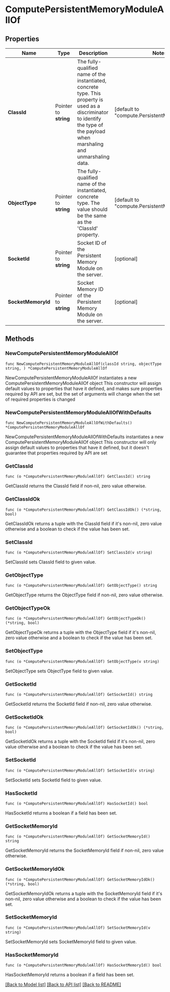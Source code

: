 # ComputePersistentMemoryModuleAllOf

## Properties

Name | Type | Description | Notes
------------ | ------------- | ------------- | -------------
**ClassId** | Pointer to **string** | The fully-qualified name of the instantiated, concrete type. This property is used as a discriminator to identify the type of the payload when marshaling and unmarshaling data. | [default to "compute.PersistentMemoryModule"]
**ObjectType** | Pointer to **string** | The fully-qualified name of the instantiated, concrete type. The value should be the same as the &#39;ClassId&#39; property. | [default to "compute.PersistentMemoryModule"]
**SocketId** | Pointer to **string** | Socket ID of the Persistent Memory Module on the server. | [optional] 
**SocketMemoryId** | Pointer to **string** | Socket Memory ID of the Persistent Memory Module on the server. | [optional] 

## Methods

### NewComputePersistentMemoryModuleAllOf

`func NewComputePersistentMemoryModuleAllOf(classId string, objectType string, ) *ComputePersistentMemoryModuleAllOf`

NewComputePersistentMemoryModuleAllOf instantiates a new ComputePersistentMemoryModuleAllOf object
This constructor will assign default values to properties that have it defined,
and makes sure properties required by API are set, but the set of arguments
will change when the set of required properties is changed

### NewComputePersistentMemoryModuleAllOfWithDefaults

`func NewComputePersistentMemoryModuleAllOfWithDefaults() *ComputePersistentMemoryModuleAllOf`

NewComputePersistentMemoryModuleAllOfWithDefaults instantiates a new ComputePersistentMemoryModuleAllOf object
This constructor will only assign default values to properties that have it defined,
but it doesn't guarantee that properties required by API are set

### GetClassId

`func (o *ComputePersistentMemoryModuleAllOf) GetClassId() string`

GetClassId returns the ClassId field if non-nil, zero value otherwise.

### GetClassIdOk

`func (o *ComputePersistentMemoryModuleAllOf) GetClassIdOk() (*string, bool)`

GetClassIdOk returns a tuple with the ClassId field if it's non-nil, zero value otherwise
and a boolean to check if the value has been set.

### SetClassId

`func (o *ComputePersistentMemoryModuleAllOf) SetClassId(v string)`

SetClassId sets ClassId field to given value.


### GetObjectType

`func (o *ComputePersistentMemoryModuleAllOf) GetObjectType() string`

GetObjectType returns the ObjectType field if non-nil, zero value otherwise.

### GetObjectTypeOk

`func (o *ComputePersistentMemoryModuleAllOf) GetObjectTypeOk() (*string, bool)`

GetObjectTypeOk returns a tuple with the ObjectType field if it's non-nil, zero value otherwise
and a boolean to check if the value has been set.

### SetObjectType

`func (o *ComputePersistentMemoryModuleAllOf) SetObjectType(v string)`

SetObjectType sets ObjectType field to given value.


### GetSocketId

`func (o *ComputePersistentMemoryModuleAllOf) GetSocketId() string`

GetSocketId returns the SocketId field if non-nil, zero value otherwise.

### GetSocketIdOk

`func (o *ComputePersistentMemoryModuleAllOf) GetSocketIdOk() (*string, bool)`

GetSocketIdOk returns a tuple with the SocketId field if it's non-nil, zero value otherwise
and a boolean to check if the value has been set.

### SetSocketId

`func (o *ComputePersistentMemoryModuleAllOf) SetSocketId(v string)`

SetSocketId sets SocketId field to given value.

### HasSocketId

`func (o *ComputePersistentMemoryModuleAllOf) HasSocketId() bool`

HasSocketId returns a boolean if a field has been set.

### GetSocketMemoryId

`func (o *ComputePersistentMemoryModuleAllOf) GetSocketMemoryId() string`

GetSocketMemoryId returns the SocketMemoryId field if non-nil, zero value otherwise.

### GetSocketMemoryIdOk

`func (o *ComputePersistentMemoryModuleAllOf) GetSocketMemoryIdOk() (*string, bool)`

GetSocketMemoryIdOk returns a tuple with the SocketMemoryId field if it's non-nil, zero value otherwise
and a boolean to check if the value has been set.

### SetSocketMemoryId

`func (o *ComputePersistentMemoryModuleAllOf) SetSocketMemoryId(v string)`

SetSocketMemoryId sets SocketMemoryId field to given value.

### HasSocketMemoryId

`func (o *ComputePersistentMemoryModuleAllOf) HasSocketMemoryId() bool`

HasSocketMemoryId returns a boolean if a field has been set.


[[Back to Model list]](../README.md#documentation-for-models) [[Back to API list]](../README.md#documentation-for-api-endpoints) [[Back to README]](../README.md)


